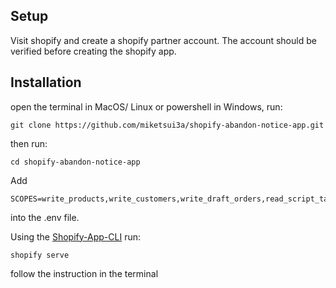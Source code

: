 ## Setup
Visit shopify and create a shopify partner account.
The account should be verified before creating the shopify app.

## Installation

open the terminal in MacOS/ Linux or powershell in Windows, run:
```
git clone https://github.com/miketsui3a/shopify-abandon-notice-app.git
```

then run:
```
cd shopify-abandon-notice-app
```
Add
```
SCOPES=write_products,write_customers,write_draft_orders,read_script_tags,write_script_tags,read_customers,read_themes,write_themes,read_orders,write_price_rules,write_discounts
```
into the .env file.

Using the [Shopify-App-CLI](https://github.com/Shopify/shopify-app-cli) run:

```
shopify serve
```

follow the instruction in the terminal
